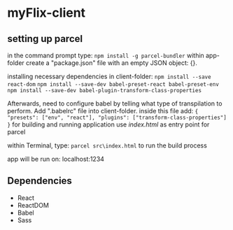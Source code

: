 # myFlix-client

## setting up parcel

in the command prompt type:
`npm install -g parcel-bundler`
within app-folder create a "package.json" file with an empty JSON object: {}.

installing necessary dependencies in client-folder:
`npm install --save react-dom`
`npm install --save-dev babel-preset-react babel-preset-env`
`npm install --save-dev babel-plugin-transform-class-properties`

Afterwards, need to configure babel by telling what type of transpilation to perform.
Add ".babelrc" file into client-folder.
inside this file add:
`{
   "presets": ["env", "react"],
   "plugins": ["transform-class-properties"]
 }`
for building and running application use *index.html* as entry point for parcel

within Terminal, type:
`parcel src\index.html` to run the build process

app will be run on: localhost:1234

## Dependencies ##

+ React
+ ReactDOM
+ Babel
+ Sass
